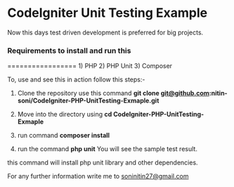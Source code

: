 CodeIgniter Unit Testing Example
=================

Now this days test driven development is preferred for big projects.

<h3>Requirements to install and run this</h3>
=================
1) PHP
2) PHP Unit
3) Composer

To, use and see this in action follow this steps:-

1) Clone the repository use this command 
    <b>git clone git@github.com:nitin-soni/CodeIgniter-PHP-UnitTesting-Exmaple.git</b>
    
2) Move into the directory using 
    <b>cd CodeIgniter-PHP-UnitTesting-Exmaple</b>
    
3) run command
    <b>composer install</b>
    
4) run the command 
    <b>php unit</b> You will see the sample test result.

this command will install php unit library and other dependencies.


For any further information write me to soninitin27@gmail.com